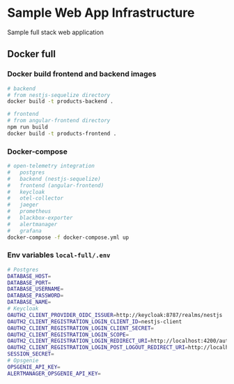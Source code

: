 # Sample Web App Infrastructure

Sample full stack web application

## Docker full

### Docker build frontend and backend images
```bash
# backend
# from nestjs-sequelize directory
docker build -t products-backend .

# frontend
# from angular-frontend directory
npm run build
docker build -t products-frontend .
```

### Docker-compose
```bash
# open-telemetry integration
#   postgres
#   backend (nestjs-sequelize)
#   frontend (angular-frontend)
#   keycloak
#   otel-collector
#   jaeger
#   prometheus
#   blackbox-exporter
#   alertmanager
#   grafana
docker-compose -f docker-compose.yml up
```

### Env variables `local-full/.env`
```bash
# Postgres
DATABASE_HOST=
DATABASE_PORT=
DATABASE_USERNAME=
DATABASE_PASSWORD=
DATABASE_NAME=
# Keycloak
OAUTH2_CLIENT_PROVIDER_OIDC_ISSUER=http://keycloak:8787/realms/nestjs
OAUTH2_CLIENT_REGISTRATION_LOGIN_CLIENT_ID=nestjs-client
OAUTH2_CLIENT_REGISTRATION_LOGIN_CLIENT_SECRET=
OAUTH2_CLIENT_REGISTRATION_LOGIN_SCOPE=
OAUTH2_CLIENT_REGISTRATION_LOGIN_REDIRECT_URI=http://localhost:4200/auth/callback
OAUTH2_CLIENT_REGISTRATION_LOGIN_POST_LOGOUT_REDIRECT_URI=http://localhost:4200/
SESSION_SECRET=
# Opsgenie
OPSGENIE_API_KEY=
ALERTMANAGER_OPSGENIE_API_KEY=
```